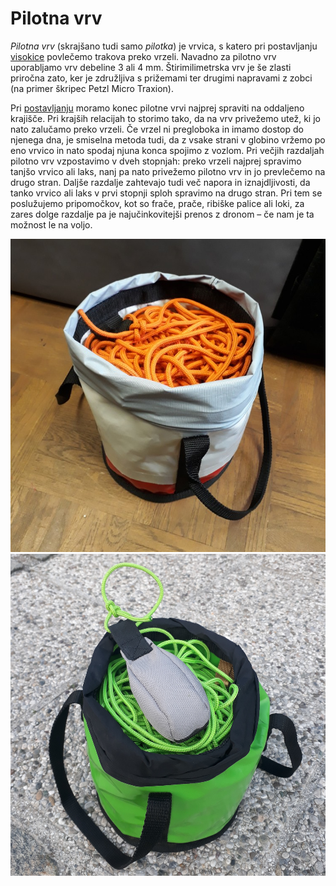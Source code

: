 # Pilotna vrv

_Pilotna vrv_ (skrajšano tudi samo _pilotka_) je vrvica, s katero pri postavljanju [visokice](visokica) povlečemo trakova preko vrzeli. Navadno za pilotno vrv uporabljamo vrv debeline 3 ali 4 mm. Štirimilimetrska vrv je še zlasti priročna zato, ker je združljiva s prižemami ter drugimi napravami z zobci (na primer škripec Petzl Micro Traxion).

Pri [postavljanju](postavljanje) moramo konec pilotne vrvi najprej spraviti na oddaljeno krajišče. Pri krajših relacijah to storimo tako, da na vrv privežemo utež, ki jo nato zalučamo preko vrzeli. Če vrzel ni pregloboka in imamo dostop do njenega dna, je smiselna metoda tudi, da z vsake strani v globino vržemo po eno vrvico in nato spodaj njuna konca spojimo z vozlom. Pri večjih razdaljah pilotno vrv vzpostavimo v dveh stopnjah: preko vrzeli najprej spravimo tanjšo vrvico ali laks, nanj pa nato privežemo pilotno vrv in jo prevlečemo na drugo stran. Daljše razdalje zahtevajo tudi več napora in iznajdljivosti, da tanko vrvico ali laks v prvi stopnji sploh spravimo na drugo stran. Pri tem se poslužujemo pripomočkov, kot so frače, prače, ribiške palice ali loki, za zares dolge razdalje pa je najučinkovitejši prenos z dronom – če nam je ta možnost le na voljo.

![100 m 4-milimetrske vrvice v priročni torbici](images/tagline.jpg)
![200 m 3-milimetrske vrvice z utežjo za metanje](images/tagline-weight.jpg)
